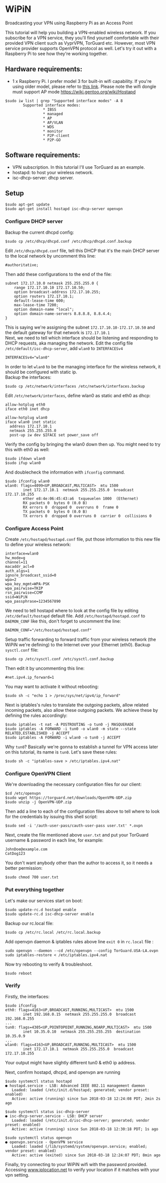 # WiPiN
Broadcasting your VPN using Raspberry Pi as an Access Point

This tutorial will help you building a VPN-enabled wireless network. If you subscribe for a VPN service, they you'll find yourself comfortable with their provided VPN client such as VyprVPN, TorGuard etc. However, most VPN service provider supports OpenVPN protocol as well. Let's try it out with a Raspberry Pi to see how they're working together.

## Hardware requirements:
- 1 x Raspberry Pi. I prefer model 3 for built-in wifi capability. If you're using older model, please refer to [this link](https://elinux.org/RPi_USB_Wi-Fi_Adapters). Please note the wifi dongle must support AP mode https://wiki.gentoo.org/wiki/Hostapd

```shell
$sudo iw list | grep "Supported interface modes" -A 8
        Supported interface modes:
                 * IBSS
                 * managed
                 * AP
                 * AP/VLAN
                 * WDS
                 * monitor
                 * P2P-client
                 * P2P-GO
```

## Software requirements:
- VPN subscription. In this tutorial I'll use TorGuard as an example.
- hostapd: to host your wireless network.
- isc-dhcp-server: dhcp server.

## Setup

```
$sudo apt-get update
$sudo apt-get install hostapd isc-dhcp-server openvpn
```

### Configure DHCP server

Backup the current dhcpd config:
```
$sudo cp /etc/dhcp/dhcpd.conf /etc/dhcp/dhcpd.conf.backup
```
Edit `/etc/dhcp/dhcpd.conf` file, tell this DHCP that it's the main DHCP server to the local network by uncomment this line:
```
#authoritative;
```
Then add these configurations to the end of the file:
```
subnet 172.17.10.0 netmask 255.255.255.0 {
    range 172.17.10.10 172.17.10.50;
    option broadcast-address 172.17.10.255;
    option routers 172.17.10.1;
    default-lease-time 600;
    max-lease-time 7200;
    option domain-name "local";
    option domain-name-servers 8.8.8.8, 8.8.4.4;
}
```
This is saying we're assigning the subnet `172.17.10.10-172.17.10.50` and the default gateway for that network is `172.17.10.1`  
Next, we need to tell which interface should be listening and responding to DHCP requests, aka managing the network. Edit the config file `/etc/default/isc-dhcp-server`, add `wlan0` to `INTERFACESv4`
```
INTERFACESv4="wlan0"
```
In order to let `wlan0` to be the managing interface for the wireless network, it should be configured with static ip.  
Backup the interfaces:
```
$sudo cp /etc/network/interfaces /etc/network/interfaces.backup
```
Edit `/etc/network/interfaces`, define wlan0 as static and eth0 as dhcp:
```
allow-hotplug eth0
iface eth0 inet dhcp

allow-hotplug wlan0
iface wlan0 inet static
  address 172.17.10.1
  netmask 255.255.255.0
  post-up iw dev $IFACE set power_save off
```
Verify the config by bringing the wlan0 down then up. You might need to try this with eth0 as well:
```
$sudo ifdown wlan0
$sudo ifup wlan0
```
And doublecheck the information with `ifconfig` command.
```
$sudo ifconfig wlan0
wlan0: flags=4099<UP,BROADCAST,MULTICAST>  mtu 1500
        inet 172.17.10.1  netmask 255.255.255.0  broadcast 172.17.10.255
        ether e8:4e:06:45:43:a6  txqueuelen 1000  (Ethernet)
        RX packets 0  bytes 0 (0.0 B)
        RX errors 0  dropped 0  overruns 0  frame 0
        TX packets 0  bytes 0 (0.0 B)
        TX errors 0  dropped 0 overruns 0  carrier 0  collisions 0
```

### Configure Access Point
Create `/etc/hostapd/hostapd.conf` file, put those information to this new file to define your wireless network:
```
interface=wlan0
hw_mode=g
channel=11
macaddr_acl=0
auth_algs=1
ignore_broadcast_ssid=0
wpa=2
wpa_key_mgmt=WPA-PSK
wpa_pairwise=TKIP
rsn_pairwise=CCMP
ssid=WiPiN
wpa_passphrase=1234567890
```
We need to tell hostapd where to look at the config file by editing `/etc/default/hostapd` default file. Add `/etc/hostapd/hostapd.conf` to `DAEMON_CONF` like this, don't forget to uncomment the line:
```
DAEMON_CONF="/etc/hostapd/hostapd.conf"
```
Setup traffic forwarding to forward traffic from your wireless network (the WiPiN we're defining) to the Internet over your Ethernet (eth0). Backup `sysctl.conf` file:
```
$sudo cp /etc/sysctl.conf /etc/sysctl.conf.backup
```
Then edit it by uncommenting this line:
```
#net.ipv4.ip_forward=1
```
You may want to activate it without rebooting:
```
$sudo sh -c "echo 1 > /proc/sys/net/ipv4/ip_forward"
```
Next is iptables's rules to translate the outgoing packets, allow related incoming packets, also allow these outgoing packets. We achieve these by defining the rules accordingly:
```
$sudo iptables -t nat -A POSTROUTING -o tun0 -j MASQUERADE
$sudo iptables -A FORWARD -i tun0 -o wlan0 -m state --state RELATED,ESTABLISHED -j ACCEPT
$sudo iptables -A FORWARD -i wlan0 -o tun0 -j ACCEPT
```
Why `tun0`? Basically we're gonna to establish a tunnel for VPN access later on this tutorial, its name is `tun0`. Let's save these rules:
```
$sudo sh -c "iptables-save > /etc/iptables.ipv4.nat"
```

### Configure OpenVPN Client
We're downloading the necessary configuration files for our client:
```
$cd /etc/openvpn
$sudo wget https://torguard.net/downloads/OpenVPN-UDP.zip
$sudo unzip -j OpenVPN-UDP.zip
```
Then add a line to each of the configuration files above to tell where to look for the credentials by issuing this shell script:
```
$sudo sed -i '/auth-user-pass/cauth-user-pass user.txt' *.ovpn
```
Next, create the file mentioned above `user.txt` and put your TorGuard username & password in each line, for example:
```
JohnDoe@example.com
CatDog123
```
You don't want anybody other than the author to access it, so it needs a better permission:
```
$sudo chmod 700 user.txt
```

### Put everything together
Let's make our services start on boot:
```
$sudo update-rc.d hostapd enable
$sudo update-rc.d isc-dhcp-server enable
```
Backup our rc.local file:
```
$sudo cp /etc/rc.local /etc/rc.local.backup
```
Add openvpn daemon & iptables rules above line `exit 0` in `rc.local` file :
```
sudo openvpn --daemon --cd /etc/openvpn --config TorGuard.USA-LA.ovpn
sudo iptables-restore < /etc/iptables.ipv4.nat
```
Now try rebooting to verify & troubleshoot.
```
$sudo reboot
```

### Verify
Firstly, the interfaces:
```
$sudo ifconfig
eth0: flags=4163<UP,BROADCAST,RUNNING,MULTICAST>  mtu 1500
        inet 192.168.0.15  netmask 255.255.255.0  broadcast 192.168.0.255
...
tun0: flags=4305<UP,POINTOPOINT,RUNNING,NOARP,MULTICAST>  mtu 1500
        inet 10.35.0.10  netmask 255.255.255.255  destination 10.35.0.9
...
wlan0: flags=4163<UP,BROADCAST,RUNNING,MULTICAST>  mtu 1500
        inet 172.17.10.1  netmask 255.255.255.0  broadcast 172.17.10.255
```
Your output might have slightly different tun0 & eth0 ip address.

Next, confirm hostapd, dhcpd, and openvpn are running
```
$sudo systemctl status hostapd
● hostapd.service - LSB: Advanced IEEE 802.11 management daemon
   Loaded: loaded (/etc/init.d/hostapd; generated; vendor preset: enabled)
   Active: active (running) since Sun 2018-03-18 12:24:08 PDT; 2min 2s ago
```
```
$sudo systemctl status isc-dhcp-server
● isc-dhcp-server.service - LSB: DHCP server
   Loaded: loaded (/etc/init.d/isc-dhcp-server; generated; vendor preset: enabled)
   Active: active (running) since Sun 2018-03-18 12:30:18 PDT; 1s ago
```
```
$sudo systemctl status openvpn
● openvpn.service - OpenVPN service
   Loaded: loaded (/lib/systemd/system/openvpn.service; enabled; vendor preset: enabled)
   Active: active (exited) since Sun 2018-03-18 12:24:07 PDT; 8min ago
```

Finally, try connecting to your WiPiN wifi with the password provided. Accessing www.iplocation.net to verify your location if it matches with your vpn setting.
